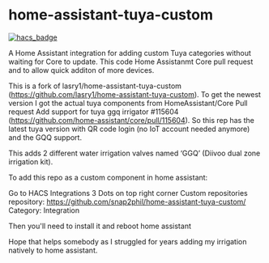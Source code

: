 # home-assistant-tuya-custom

[![hacs_badge](https://img.shields.io/badge/HACS-Default-41BDF5.svg?style=for-the-badge)](https://github.com/hacs/integration)

A Home Assistant integration for adding custom Tuya categories without waiting for Core to update.
This code Home Assistanmt Core pull request and to allow quick additon of more devices.


This is a fork of lasry1/home-assistant-tuya-custom (https://github.com/lasry1/home-assistant-tuya-custom). To get the newest version I got the actual tuya components from HomeAssistant/Core Pull request Add support for tuya ggq irrigator #115604 (https://github.com/home-assistant/core/pull/115604). So this rep has the latest tuya version with QR code login (no IoT account needed anymore) and the GQQ support.

This adds 2 different water irrigation valves named ‘GGQ’ (Diivoo dual zone irrigation kit).

To add this repo as a custom component in home assistant:

Go to HACS
Integrations
3 Dots on top right corner
Custom repositories
repository: https://github.com/snap2phil/home-assistant-tuya-custom/
Category: Integration


Then you'll need to install it and reboot home assistant

Hope that helps somebody as I struggled for years adding my irrigation natively to home assistant.

